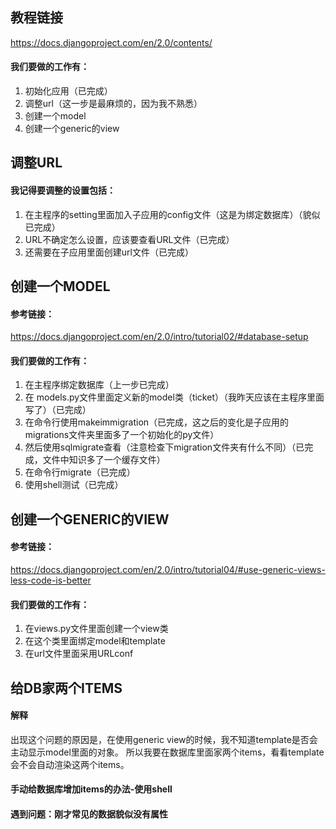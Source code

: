 ## 教程链接
https://docs.djangoproject.com/en/2.0/contents/

#### 我们要做的工作有：
1.	初始化应用（已完成）
2.	调整url（这一步是最麻烦的，因为我不熟悉）
3.	创建一个model
4.	创建一个generic的view

## 调整URL
#### 我记得要调整的设置包括：
1.	在主程序的setting里面加入子应用的config文件（这是为绑定数据库）（貌似已完成）
2.	URL不确定怎么设置，应该要查看URL文件（已完成）
3.	还需要在子应用里面创建url文件（已完成）


## 创建一个MODEL
#### 参考链接：
https://docs.djangoproject.com/en/2.0/intro/tutorial02/#database-setup 

#### 我们要做的工作有：
1.	在主程序绑定数据库（上一步已完成）
2.	在 models.py文件里面定义新的model类（ticket）（我昨天应该在主程序里面写了）（已完成）
3.	在命令行使用makeimmigration（已完成，这之后的变化是子应用的migrations文件夹里面多了一个初始化的py文件）
4.	然后使用sqlmigrate查看（注意检查下migration文件夹有什么不同）（已完成，文件中知识多了一个缓存文件）
5.	在命令行migrate（已完成）
6.	使用shell测试（已完成）

## 创建一个GENERIC的VIEW
#### 参考链接：
https://docs.djangoproject.com/en/2.0/intro/tutorial04/#use-generic-views-less-code-is-better

#### 我们要做的工作有：
1.	在views.py文件里面创建一个view类
2.	在这个类里面绑定model和template
3.	在url文件里面采用URLconf

## 给DB家两个ITEMS
#### 解释
出现这个问题的原因是，在使用generic view的时候，我不知道template是否会主动显示model里面的对象。
所以我要在数据库里面家两个items，看看template会不会自动渲染这两个items。

#### 手动给数据库增加items的办法-使用shell

#### 遇到问题：刚才常见的数据貌似没有属性


